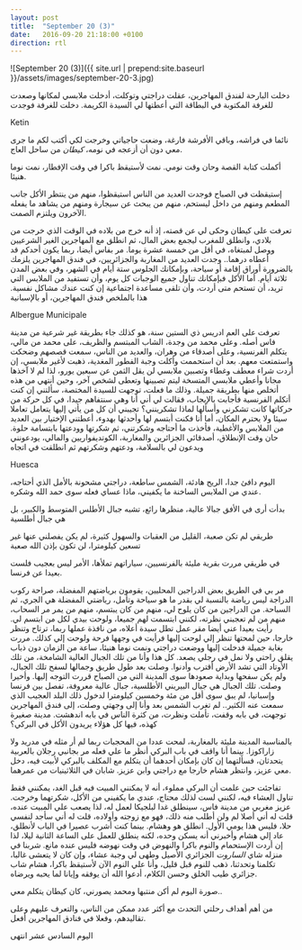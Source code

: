 ```yaml
---
layout: post
title:  "September 20 (3)"
date:   2016-09-20 21:18:00 +0100
direction: rtl
---
```


![September 20 (3)]({{ site.url | prepend:site.baseurl }}/assets/images/september-20-3.jpg)

دخلت البارحة لفندق المهاجرين، عقلت دراجتي وتوكلت، أدخلت ملابسي لمكانها وصعدت للغرفة المكتوبة في البطاقة التي أعطتها لي السيدة الكريمة. دخلت للغرفة فوجدت

Ketin

نائما في فراشه، وباقي الأفرشة فارغة، وضعت حاجياتي وخرجت لكي أكتب لكم ما جرى معي دون أن أزعجه في نومه، *كيطان* من ساحل العاج.

أكملت كتابة القصة وحان وقت نومي. نمت لأستيقظ باكرا في وقت الإفطار، نمت نوما هنيئا.

إستيقظت في الصباح فوجدت العديد من الناس استيقظوا، منهم من ينتظر الأكل جانب المطعم ومنهم من داخل ليستحم، منهم من يبحث عن سيجارة ومنهم من يشاهد ما يفعله الآخرون ويلتزم الصمت.

تعرفت على كيطان وحكى لي عن قصته، إذ أنه خرج من بلاده في الوقت الذي خرجت من بلادي، وانطلق للمغرب ليجمع بعض المال، ثم انطلق مع المهاجرين الغير الشرعيين ووصل لمبتغاه، في أقل من خمسة عشرة يوما. مر بفاس أيضا، ربما يكون أحدكم قد أعطاه درهما.. وجدت العديد من المغاربة والجزائريين، في فندق المهاجرين يلزمك بالضرورة أوراق إقامة أو سياحة، وبإمكانك الجلوس ستة أيام في الشهر، وفي بعض المدن ثلاثة أيام. أما الأكل فبإمكانك تناول جميع الوجبات كل يوم، وأن تستفيد من الملابس التي تريد، أن تستحم متى أردت، وأن تلقى مساعدة اجتماعية إن كنت عندك مشاكل نفسية. هذا بالملخص فندق المهاجرين، أو بالإسبانية

Albergue Municipale

تعرفت على العم ادريس ذي الستين سنة، هو كذلك جاء بطريقة غير شرعية من مدينة فاس أصله. وعلى محمد من وجدة، الشاب المبتسم والظريف، على محمد من مالي، يتكلم الفرنسية، وعلى أصدقاء من وهران، والعديد من الناس، سمعت قصصهم وضحكت واستمتعت معهم. بعد أن استحممت وأكلت وجبة الفطور المغدية، ذهبت لأغير ملابسي، إن أردت شراء معطف وغطاء وتصبين ملابسي لن يقل الثمن عن سبعين يورو، لذا لم لا آخذها مجانا وأعطي ملابسي المتسخة ليتم تصبينها وتعطى لشخص آخر، وحين أنتهي من هذه أتخلص منها بطريقة جميلة. وذلك ما فعلت، توجهت للسيدة المختصة، سألتني إن كنت أتكلم الفرنسية فأجابت بالإيجاب، فقالت لي أني أنا وهي سنتفاهم جيدا، في كل حركة من حركاتها كانت تشكرني وأسألها لماذا تشكرينني؟ تجيبني أن كل من يأتي إليها يتعامل تعاملا سيئا ولا يحترم المكان، أما أنا فكنت أبتسم لها وأحدثها بهدوء، أعطتني الإختيار بين العديد من الملابس والأغطية، فأخذت ما أحتاجه وشكرتني، ثم شكرتها وودعتها بابتسامة حلوة. حان وقت الإنطلاق، أصدقائي الجزائرين والمغاربة، الكوتديفواريين والمالي، يودعونني ويدعون لي بالسلامة، ودعتهم وشكرتهم ثم انطلقت في اتجاه

Huesca

اليوم دافئ جدا، الريح هادئة، الشمس ساطعة، دراجتي مشحونة بالأمل الذي أحتاجه، عندي من الملابس الساخنة ما يكفيني، ماذا عساي فعله سوى حمد الله وشكره.

بدأت أرى في الأفق جبالا عالية، منظرها رائع، تشبه جبال الأطلس المتوسط والكبير، بل هي جبال أطلسية

طريقي لم تكن صعبة، القليل من العقبات والسهول كثيرة، لم يكن يفصلني عنها غير تسعين كيلومترا، لن تكون بإذن الله صعبة

في طريقي مررت بقرية مليئة بالفرنسيين، سياراتهم تملأها، الأمر ليس بعجيب فلست بعيدا عن فرنسا.

مر بي في الطريق بعض الدراجين المحليين، يقومون برياضتهم المفضلة، صراحة ركوب الدراجة ليس رياضة بالنسبة لي بقدر ما هو سياحة وتأمل، رياضتي المفضلة هي الجري، ثم السباحة. من الدراجين من كان يلوح لي، منهم من كان يبتسم، منهم من يمر مر السحاب، منهم من لم تعجبني نظرته، لكنني ابتسمت لهم جميعا، ولوحت بيدي لكل من ابتسم لي. رأيت بعيدا عني أيضا مقر عمل تطل سيدة  أعلاه، من نافذة عملها ربما، ترتاح وتنظر خارجا، حين لمحتها تنظر إلي لوحت إليها فرأيت في وجهها فرحة ولوحت إلي كذلك. مررت بغابة جميلة فدخلت إليها ووضعت دراجتي ونمت نوما هنيئا، ساعة من الزمان دون ذباب يقلق راحتي ولا نمل في رجلي يصعد. كل هذا وأنا من تلك الجبال العالية الشامخة، من تلك الأوتاد التي تشد الأرض أقترب وأدنوا. وصلت بعد طول طريق وجمالها لسفح تلك الجبال، ولم يكن سفحها وبداية صعودها سوى المدينة التي من الصباح قررت التوجه إليها. وأخيرا وصلت. تلك الجبال هي جبال البيريني الأطلسية، جبال عالية معروفة، تفصل بين فرنسا وإسبانيا، لم يبق سوى أقل من مئة وخمسين كيلومترا لدخول ذلك البلد العجيب الذي سمعت عنه الكثير.. لم تغرب الشمس بعد وأنا إلى وجهتي وصلت، إلى فندق المهاجرين توجهت، في بابه وقفت، تأملت ونظرت، من كثرة الناس في بابه اندهشت. مدينة صغيرة كهذه، فيها كل هؤلاء يريدون الأكل في البركي؟

بالمناسبة المدينة مليئة بالمغاربة، لمحت عددا من المحجبات ربما لم أر مثله في مدريد ولا زاراكوزا. بينما أنا واقف في باب البركي أنظر ما علي فعله مر بجانبي رجلان بالعربية يتحدثان، فسألتهما إن كان بإمكان أحدهما أن يتكلم مع المكلف بالبركي لأبيت فيه، دخل معي عزيز، وانتظر هشام خارجا مع دراجتي وابن عزيز. شابان في الثلاثينيات من عمرهما.

تفاجئت حين علمت أن البركي مملوء، أنه لا يمكنني المبيت فيه قبل الغد، يمكنني فقط تناول العشاء فيه، لكنني لست لذلك محتاج، عندي ما يكفيني من الأكل، شكرتهما وخرجت. عزيز مغربي من مدينة فاس، سينطلق غدا لبلجيكا لعمل له، لذا يصعب علي المبيت عنده، قلت له أني أصلا لم ولن أطلب منه ذلك، فهو مع زوجته وأولاده، قلت له أني سأجد لنفسي حلا، فليس هذا يومي الأول. انطلق هو وهشام. بينما كنت أشرب عصيرا في الباب لأنطلق، عاد إلي هشام وأخبرني أنه يسكن وحده، لكنه ينطلق للعمل على الساعة الثانية ليلا، لذا إن أردت الإستحمام والنوم باكرا والنهوض في وقت نهوضه فليس عنده مانع. شربنا في منزله شاي *الساروت* الجزائري الأصيل وطهى لي وجبة عشاء، وإن كان لا يتعشى غالبا، تكلمنا وتحدثنا، ذهب للنوم قبل قليل، وأنا علي النوم الآن لأستيقظ باكرا، هشام شاب جزائري طيب الخلق وحسن الكلام، أدعوا الله أن يوفقه وإيانا لما يحبه ويرضاه.

صورة اليوم لم أكن منتبها ومحمد يصورني، كان كيطان يتكلم معي..

من أهم أهداف رحلتي التحدث مع أكثر عدد ممكن من الناس، والتعرف عليهم وعلى تقاليدهم، وفعلا في فنادق المهاجرين أفعل.

اليوم السادس عشر انتهى
